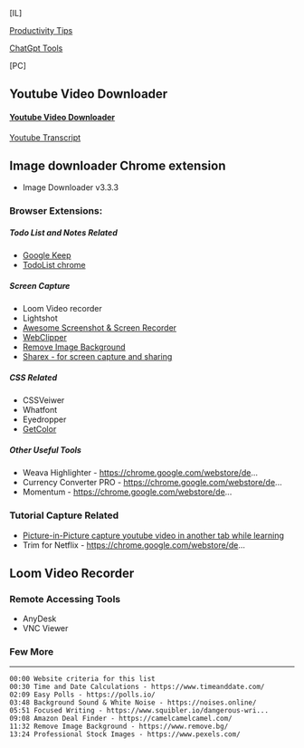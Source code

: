 [IL]

[Productivity Tips](https://github.com/atiq-shumon/Prod-tools-health-exer-meet-life-skills-medi-comm-inspi-leader-succ-yog-cele-nego-deba-mind-subcon/blob/main/README.md)

[ChatGpt Tools](https://github.com/atiq-shumon/Chat_gpt_prompt_engineering_ai_chatgpt/tree/main/ChatGpt_Tools)

[PC]

## Youtube Video Downloader

#### [Youtube Video Downloader](https://www.youtube.com/watch?v=eC18IgD3N0A&ab_channel=Shopify%2B%2B)

[Youtube Transcript](https://glasp.co/welcome/transcript)

## Image downloader Chrome extension
- Image Downloader v3.3.3

### Browser Extensions:

##### Todo List and Notes Related
- [Google Keep](https://chrome.google.com/webstore/detail/google-keep-chrome-extens/lpcaedmchfhocbbapmcbpinfpgnhiddi)
- [TodoList chrome](https://chrome.google.com/webstore/detail/todoist-for-chrome/jldhpllghnbhlbpcmnajkpdmadaolakh)

##### Screen Capture
- Loom Video recorder
- Lightshot
- [Awesome Screenshot & Screen Recorder](https://chrome.google.com/webstore/detail/awesome-screenshot-screen/nlipoenfbbikpbjkfpfillcgkoblgpmj?hl=en)
- [WebClipper](https://chrome.google.com/webstore/detail/notebook-web-clipper/cneaciknhhaahhdediboeafhdlbdoodg)
- [Remove Image Background](https://www.remove.bg/)
- [Sharex - for screen capture and sharing ](https://getsharex.com/)

##### CSS Related
- CSSVeiwer
- Whatfont
- Eyedropper
- [GetColor](https://chrome.google.com/webstore/de...)

##### Other Useful Tools
- Weava Highlighter - https://chrome.google.com/webstore/de...
- Currency Converter PRO - https://chrome.google.com/webstore/de...
- Momentum - https://chrome.google.com/webstore/de...

### Tutorial Capture Related
- [Picture-in-Picture capture youtube video in another tab while learning](https://chrome.google.com/webstore/detail/picture-in-picture-for-ch/ekoomohieogfomodjdjjfdammloodeih)
- Trim for Netflix - https://chrome.google.com/webstore/de...

## Loom Video Recorder

### Remote Accessing Tools
- AnyDesk
- VNC Viewer


### Few More
-------------------
```
00:00 Website criteria for this list
00:30 Time and Date Calculations - https://www.timeanddate.com/
02:09 Easy Polls - https://polls.io/
03:48 Background Sound & White Noise - https://noises.online/
05:51 Focused Writing - https://www.squibler.io/dangerous-wri...
09:08 Amazon Deal Finder - https://camelcamelcamel.com/
11:32 Remove Image Background - https://www.remove.bg/
13:24 Professional Stock Images - https://www.pexels.com/
```
